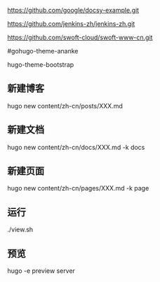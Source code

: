 https://github.com/google/docsy-example.git

https://github.com/jenkins-zh/jenkins-zh.git

https://github.com/swoft-cloud/swoft-www-cn.git

#gohugo-theme-ananke

hugo-theme-bootstrap

## 新建博客

hugo new content/zh-cn/posts/XXX.md

## 新建文档

hugo new content/zh-cn/docs/XXX.md  -k docs

## 新建页面

hugo new content/zh-cn/pages/XXX.md  -k page


## 运行

./view.sh

## 预览

hugo -e preview server
